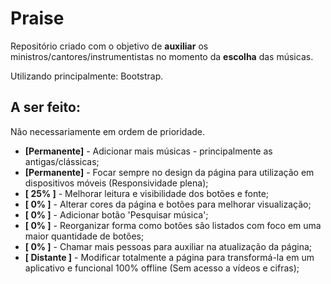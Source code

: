 # Praise

Repositório criado com o objetivo de **auxiliar** os ministros/cantores/instrumentistas no momento da **escolha** das músicas.

Utilizando principalmente: Bootstrap.

## A ser feito:

Não necessariamente em ordem de prioridade.

+ **[Permanente]** - Adicionar mais músicas - principalmente as antigas/clássicas;
+ **[Permanente]** - Focar sempre no design da página para utilização em dispositivos móveis (Responsividade plena);
+ **[ 25% ]** -  Melhorar leitura e visibilidade dos botões e fonte;
+ **[ 0% ]** - Alterar cores da página e botões para melhorar visualização;
+ **[ 0% ]** - Adicionar botão 'Pesquisar música';
+ **[ 0% ]** - Reorganizar forma como botões são listados com foco em uma maior quantidade de botões;
+ **[ 0% ]** - Chamar mais pessoas para auxiliar na atualização da página;
+ **[ Distante ]** - Modificar totalmente a página para transformá-la em um aplicativo e funcional 100% offline (Sem acesso a vídeos e cifras);